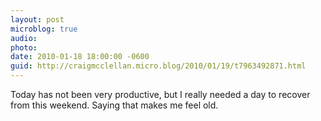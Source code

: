 ```yaml
---
layout: post
microblog: true
audio: 
photo: 
date: 2010-01-18 18:00:00 -0600
guid: http://craigmcclellan.micro.blog/2010/01/19/t7963492871.html
---
```

Today has not been very productive, but I really needed a day to recover from this weekend. Saying that makes me feel old.
